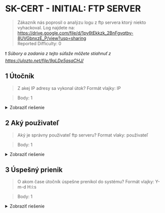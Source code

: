 # SK-CERT - INITIAL: FTP SERVER
> Zákazník nás poprosil o analýzu logu z ftp servera ktorý niekto vyhackoval. Log najdete na: https://drive.google.com/file/d/1py6tEkkzk_2BnFgvqtby-8UVGbnxzE_P/view?usp=sharing <br/>
Reported Difficulty: 0

:exclamation: *Súbory a zadania z tejto súťaže môžete stiahnuť z https://ulozto.net/file/9qLDe5asaCHJ/*

## 1 Útočník
> Z akej IP adresy sa vykonal útok?
Formát vlajky: IP

> Body: 1

<details>
<summary>Zobraziť riešenie</summary>

Po otvorení logu a krátkom preskúmaní, vidíme veľa `CONNECT: Client` a `FAIL LOGIN` sprav poukazujúcich na IP adresu z ktorej sa konal útok.

![](images/2022-03-06-16-51-38.png)

```
flag: 198.19.128.96
```
</details>

## 2 Aký použivateľ
> Aký je správny použivateľ ftp serveru?
Format vlaky: použivateľ

> Body: 1

<details>
<summary>Zobraziť riešenie</summary>

Po odstránený všetkých riadkov obsahujúcich `FAIL LOGIN`, pozrieme čo nám zostalo:

![](images/2022-03-06-16-37-21.png)

```
flag: bob
```
</details>

## 3 Úspešný prienik
> O akom čase útočník úspešne prenikol do systému?
Formát vlajky: Y-m-d H:i:s

> Body: 1

<details>
<summary>Zobraziť riešenie</summary>

Hľadáme `OK LOGIN` z útočníkovej IP `198.19.128.96`

![](images/2022-03-06-16-46-55.png)

```
flag: 2022-02-28 12:53:10
```
</details>
